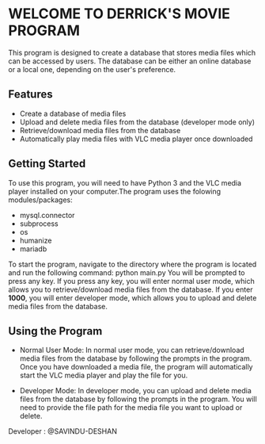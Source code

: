 # WELCOME TO DERRICK'S MOVIE PROGRAM 

This program is designed to create a database that stores media files which can be accessed by users. The database can be either an online database or a local one, depending on the user's preference.

## Features
* Create a database of media files
* Upload and delete media files from the database (developer mode only)
* Retrieve/download media files from the database
* Automatically play media files with VLC media player once downloaded

## Getting Started
To use this program, you will need to have Python 3 and the VLC media player installed on your computer.The program uses the folowing modules/packages:
* mysql.connector
* subprocess
* os
* humanize
* mariadb

To start the program, navigate to the directory where the program is located and run the following command: python main.py
You will be prompted to press any key. If you press any key, you will enter normal user mode, which allows you to retrieve/download media files from the database. If you enter **1000**, you will enter developer mode, which allows you to upload and delete media files from the database.

## Using the Program
* Normal User Mode: In normal user mode, you can retrieve/download media files from the database by following the prompts in the program. Once you have downloaded a media file, the program will automatically start the VLC media player and play the file for you.

* Developer Mode: In developer mode, you can upload and delete media files from the database by following the prompts in the program. You will need to provide the file path for the media file you want to upload or delete.


Developer : @SAVINDU-DESHAN
